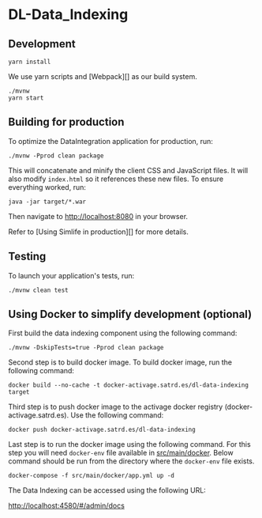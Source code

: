 # DL-Data_Indexing

## Development



    yarn install

We use yarn scripts and [Webpack][] as our build system.

    ./mvnw
    yarn start

## Building for production

To optimize the DataIntegration application for production, run:

    ./mvnw -Pprod clean package

This will concatenate and minify the client CSS and JavaScript files. It will also modify `index.html` so it references these new files.
To ensure everything worked, run:

    java -jar target/*.war

Then navigate to [http://localhost:8080](http://localhost:8080) in your browser.

Refer to [Using Simlife in production][] for more details.

## Testing

To launch your application's tests, run:

    ./mvnw clean test



## Using Docker to simplify development (optional)

First build the data indexing component using the following command:

    ./mvnw -DskipTests=true -Pprod clean package

Second step is to build docker image. To build docker image, run the following command:

    docker build --no-cache -t docker-activage.satrd.es/dl-data-indexing target
	
Third step is to push docker image to the activage docker registry (docker-activage.satrd.es). Use the following command:

    docker push docker-activage.satrd.es/dl-data-indexing

Last step is to run the docker image using the following command. For this step you will need `docker-env` file available in [src/main/docker](src/main/docker). Below command should be run from the directory where the `docker-env` file exists.

    docker-compose -f src/main/docker/app.yml up -d

The Data Indexing can be accessed using the following URL:

[http://localhost:4580/#/admin/docs](http://localhost:4580/#/admin/docs)


<!--- For example, to start a mongodb database in a docker container, run:

    docker-compose -f src/main/docker/mongodb.yml up -d

To stop it and remove the container, run:

    docker-compose -f src/main/docker/mongodb.yml down

You can also fully dockerize your application and all the services that it depends on.
To achieve this, first build a docker image of your app by running:

    ./mvnw verify -Pprod dockerfile:build dockerfile:tag@version dockerfile:tag@commit

Then run:

    docker-compose -f src/main/docker/app.yml up -d
    -->
